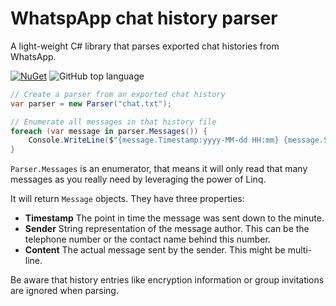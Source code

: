﻿# WhatspApp chat history parser
A light-weight C# library that parses exported chat histories from WhatsApp.

[![NuGet](https://img.shields.io/nuget/v/BrunoZell.WhatsAppParser.svg)](https://www.nuget.org/packages/BrunoZell.WhatsAppParser)
![GitHub top language](https://img.shields.io/github/languages/top/BrunoZell/WhatsAppParser.svg)

``` c#
// Create a parser from an exported chat history
var parser = new Parser("chat.txt");

// Enumerate all messages in that history file
foreach (var message in parser.Messages()) {
    Console.WriteLine($"{message.Timestamp:yyyy-MM-dd HH:mm} {message.Sender}: {message.Content}");
}
```

`Parser.Messages` is an enumerator, that means it will only read that many messages as you really need by leveraging the power of Linq.

It will return `Message` objects. They have three properties:

- **Timestamp** The point in time the message was sent down to the minute.
- **Sender** String representation of the message author. This can be the telephone number or the contact name behind this number.
- **Content** The actual message sent by the sender. This might be multi-line.

Be aware that history entries like encryption information or group invitations are ignored when parsing.
